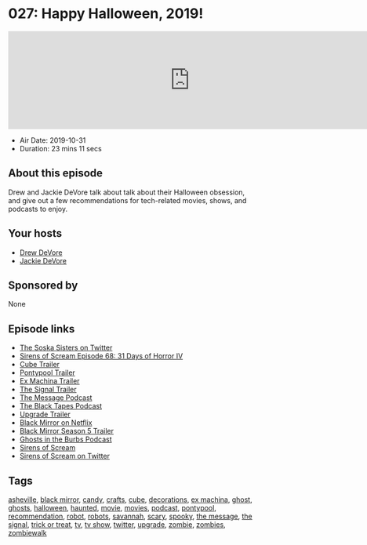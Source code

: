 # 027: Happy Halloween, 2019!

<iframe src="https://player.fireside.fm/v2/WTrMvATU+flo5FV-W?theme=dark" width="740" height="200" frameborder="0" scrolling="no"></iframe>

* Air Date: 2019-10-31
* Duration: 23 mins 11 secs

## About this episode

Drew and Jackie DeVore talk about talk about their Halloween obsession, and give out a few recommendations for tech-related movies, shows, and podcasts to enjoy.

## Your hosts
* [Drew DeVore](https://extras.show//hosts/drewdevore)
* [Jackie DeVore](https://extras.show//guests/jackiebot)

## Sponsored by

None



## Episode links

  * [The Soska Sisters on Twitter](https://twitter.com/twisted_twins?ref_src=twsrc%5Egoogle%7Ctwcamp%5Eserp%7Ctwgr%5Eauthor "The Soska Sisters on Twitter")
  * [Sirens of Scream Episode 68: 31 Days of Horror IV](https://sirensofscream.simplecast.fm/31daysofhorror4 "Sirens of Scream Episode 68: 31 Days of Horror IV")
  * [Cube Trailer](https://www.youtube.com/watch?v=YAWSkYqqkMA "Cube Trailer")
  * [Pontypool Trailer](https://www.youtube.com/watch?v=GPtuSaK9h_k "Pontypool Trailer")
  * [Ex Machina Trailer](https://www.youtube.com/watch?v=bggUmgeMCdc "Ex Machina Trailer")
  * [The Signal Trailer](https://www.youtube.com/watch?v=KCuIPr04z-k "The Signal Trailer")
  * [The Message Podcast](https://tunein.com/podcasts/Science-Podcasts/The-Message-p811510/ "The Message Podcast")
  * [The Black Tapes Podcast](http://theblacktapespodcast.com/ "The Black Tapes Podcast")
  * [Upgrade Trailer](https://www.youtube.com/watch?v=gEnRNIvEKu8 "Upgrade Trailer")
  * [Black Mirror on Netflix](https://www.netflix.com/title/70264888 "Black Mirror on Netflix")
  * [Black Mirror Season 5 Trailer](https://www.youtube.com/watch?v=2bVik34nWws "Black Mirror Season 5 Trailer")
  * [Ghosts in the Burbs Podcast](https://www.ghostsintheburbs.com/ "Ghosts in the Burbs Podcast")
  * [Sirens of Scream](https://sirensofscream.com "Sirens of Scream")
  * [Sirens of Scream on Twitter](https://twitter.com/SirensPodcast "Sirens of Scream on Twitter")



## Tags

[asheville](https://extras.show//tags/asheville), [black mirror](https://extras.show//tags/black%20mirror), [candy](https://extras.show//tags/candy), [crafts](https://extras.show//tags/crafts), [cube](https://extras.show//tags/cube), [decorations](https://extras.show//tags/decorations), [ex machina](https://extras.show//tags/ex%20machina), [ghost](https://extras.show//tags/ghost), [ghosts](https://extras.show//tags/ghosts), [halloween](https://extras.show//tags/halloween), [haunted](https://extras.show//tags/haunted), [movie](https://extras.show//tags/movie), [movies](https://extras.show//tags/movies), [podcast](https://extras.show//tags/podcast), [pontypool](https://extras.show//tags/pontypool), [recommendation](https://extras.show//tags/recommendation), [robot](https://extras.show//tags/robot), [robots](https://extras.show//tags/robots), [savannah](https://extras.show//tags/savannah), [scary](https://extras.show//tags/scary), [spooky](https://extras.show//tags/spooky), [the message](https://extras.show//tags/the%20message), [the signal](https://extras.show//tags/the%20signal), [trick or treat](https://extras.show//tags/trick%20or%20treat), [tv](https://extras.show//tags/tv), [tv show](https://extras.show//tags/tv%20show), [twitter](https://extras.show//tags/twitter), [upgrade](https://extras.show//tags/upgrade), [zombie](https://extras.show//tags/zombie), [zombies](https://extras.show//tags/zombies), [zombiewalk](https://extras.show//tags/zombiewalk)